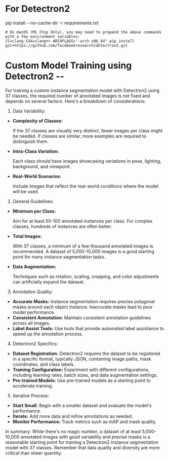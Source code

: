 # For Detectron2

pip install --no-cache-dir -r requirements.txt

```
# On macOS (M1 Chip Only), you may need to prepend the above commands with a few environment variables:
CC=clang CXX=clang++ ARCHFLAGS="-arch x86_64" pip install git+https://github.com/facebookresearch/detectron2.git
```

# Custom Model Training using Detectron2 --

For training a custom instance segmentation model with Detectron2 using 37 classes, the required number of annotated images is not fixed and depends on several factors. Here's a breakdown of considerations:

1. Data Variability:

* **Complexity of Classes:**

  If the 37 classes are visually very distinct, fewer images per class might be needed. If classes are similar, more examples are required to distinguish them.
* **Intra-Class Variation:**

  Each class should have images showcasing variations in pose, lighting, background, and viewpoint.
* **Real-World Scenarios:**

  Include images that reflect the real-world conditions where the model will be used.

2. General Guidelines:

* **Minimum per Class:**

  Aim for at least 50-100 annotated instances per class. For complex classes, hundreds of instances are often better.
* **Total Images:**

  With 37 classes, a minimum of a few thousand annotated images is recommended. A dataset of 5,000-10,000 images is a good starting point for many instance segmentation tasks.
* **Data Augmentation:**

  Techniques such as rotation, scaling, cropping, and color adjustments can artificially expand the dataset.

3. Annotation Quality:

* **Accurate Masks:** Instance segmentation requires precise polygonal masks around each object instance. Inaccurate masks lead to poor model performance.
* **Consistent Annotation:** Maintain consistent annotation guidelines across all images.
* **Label Assist Tools:** Use tools that provide automated label assistance to speed up the annotation process.

4. Detectron2 Specifics:

* **Dataset Registration:** Detectron2 requires the dataset to be registered in a specific format, typically JSON, containing image paths, mask coordinates, and class labels.
* **Training Configuration:** Experiment with different configurations, including learning rates, batch sizes, and data augmentation settings.
* **Pre-trained Models:** Use pre-trained models as a starting point to accelerate training.

5. Iterative Process:

* **Start Small:** Begin with a smaller dataset and evaluate the model's performance.
* **Iterate:** Add more data and refine annotations as needed.
* **Monitor Performance:** Track metrics such as mAP and mask quality.

In summary: While there's no magic number, a dataset of at least 5,000-10,000 annotated images with good variability and precise masks is a reasonable starting point for training a Detectron2 instance segmentation model with 37 classes. Remember that data quality and diversity are more critical than sheer quantity.
